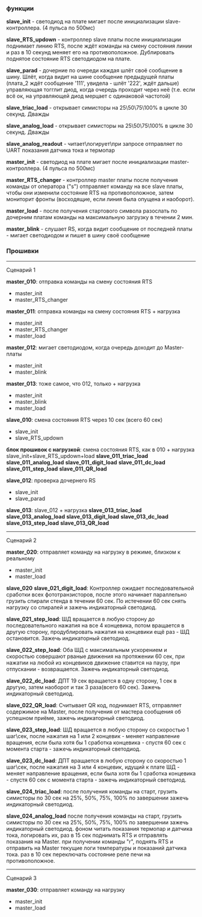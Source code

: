 ### функции

**slave_init** - светодиод на плате мигает после инициализации slave-контроллера. (4 пульса по 500мс)

**slave_RTS_updown** - контроллер slave платы после инициализации поднимает линию RTS, после ждёт команды на смену состояния линии и раз в 10 секунд меняет его на противоположное. Дублировать поднятое состояние RTS светодиодом на плате. 

**slave_parad** - дочерние по очереди каждая шлёт своё сообщение в шину. Шлёт, когда видит на шине сообщение предыдущей платы
(плата\_2 ждёт сообщение '111', увидела - шлёт '222', ждёт дальше)
управляющая тогглит диод, когда очередь проходит через неё
(т.е. если всё ок, на управляющей диод мерцает с одинаковой частотой)

**slave_triac_load** - открывает симисторы на 25\50\75\100% в цикле 30 секунд. Дважды

**slave_analog_load** - открывает симисторы на 25\50\75\100% в цикле 30 секунд. Дважды

**slave_analog_readout** - читает\логирует\при запросе отправляет по UART показания датчика тока и термопар

**master_init** - светодиод на плате мигает после инициализации master-контроллера. (4 пульса по 500мс)

**master_RTS_changer** - контроллер master платы после получения команды от оператора ("s") отправляет команду на все slave платы, чтобы они изменили состояние RTS на противоположное, затем мониторит фронты (восходящие, если линия была опущена и наоборот).

**master_load** - после получения стартового символа разослать по дочерним платам команды на максимальную загрузку в течении 2 мин.

**master_blink** - слушает RS, когда видит сообщение от последней платы - мигает светодиодом и пишет в шину своё сообщение

### Прошивки

---

Сценарий 1

**master_010**:
отправка команды на смену состояния RTS
- master_init
- master_RTS_changer

**master_011**:
отправка команды на смену состояния RTS + нагрузка
- master_init
- master_RTS_changer
- master_load

**master_012**:
мигает светодиодом, когда очередь доходит до Master-платы
- master_init
- master_blink

**master_013**:
тоже самое, что 012, только + нагрузка

- master_init
- master_blink
- master_load

**slave_010**:
смена состояния RTS через 10 сек (всего 60 сек)
- slave_init
- slave_RTS_updown

**блок прошивок с нагрузкой**:
смена состояния RTS, как в 010 + нагрузка
slave_init+slave_RTS_updown+load
**slave_011_triac_load**
**slave_011_analog_load**
**slave_011_digit_load**
**slave_011_dc_load**
**slave_011_step_load**
**slave_011_QR_load**

**slave_012**:
проверка дочернего RS
- slave_init
- slave_parad

**slave_013**:
slave_012 + нагрузка
**slave_013_triac_load**
**slave_013_analog_load**
**slave_013_digit_load**
**slave_013_dc_load**
**slave_013_step_load**
**slave_013_QR_load**

---

Сценарий 2

**master_020**:
отправляет команду на нагрузку в режиме, близком к реальному
- master_init
- master_load


**slave_020**
**slave_021_digit_load**:
Контроллер ожидает последовательной сработки всех фототранзисторов, после этого начинает параллельно грузить спирали стенда в течении 60 сек. По истечении 60 сек снять нагрузку со спиралей и зажечь индикаторный светодиод.

**slave_021_step_load**:
ШД вращается в любую сторону до последовательного нажатия на все 4 концевика, потом вращается в другую сторону, продублировать нажатия на концевики ещё раз - ШД остановится. Зажечь индикаторный светодиод.

**slave_022_step_load**:
Оба ШД с максимальным ускорением и скоростью совершают рваные движения на протяжении 60 сек, при нажатии на любой из концевиков движение ставится на паузу, при отпускании - возвращается. Зажечь индикаторный светодиод.

**slave_022_dc_load**:
ДПТ 19 сек вращается в одну сторону, 1 сек в другую, затем наоборот и так 3 раза(всего 60 сек). Зажечь индикаторный светодиод.

**slave_022_QR_load**:
Считывает QR код, поднимает RTS, отправляет содержимое на Master, после получения от мастера сообщения об успешном приёме, зажечь индикаторный светодиод.

**slave_023_step_load**:
ШД вращается в любую сторону со скоростью 1 шаг\сек, после нажатия на 1 или 2 концевик - меняет направление вращения, если была хотя бы 1 сработка концевика - спустя 60 сек с момента старта - зажечь индикаторный светодиод.


**slave_023_dc_load**:
ДПТ вращается в любую сторону со скоростью 1 шаг\сек, после нажатия на 3 или 4 концевик, идущий к плате ШД - меняет направление вращения, если была хотя бы 1 сработка концевика - спустя 60 сек с момента старта - зажечь индикаторный светодиод.


**slave_024_triac_load**:
после получения команды на старт, грузить симисторы по 30 сек на 25%, 50%, 75%, 100% по завершении зажечь индикаторный светодиод.

**slave_024_analog_load**
после получения команды на старт, грузить симисторы по 30 сек на 25%, 50%, 75%, 100% по завершении зажечь индикаторный светодиод.
фоном читать показания термопар и датчика тока, логировать их, раз в 15 сек поднимать RTS и отправлять показания на Master.
при получении команды "r", поднять RTS и отправить на Master текущие логи температуры и показаний датчика тока.
раз в 10 сек переключать состояние реле печи на противоположное.

---

Сценарий 3

**master_030**:
отправляет команду на нагрузку
- master_init
- master_load
